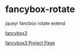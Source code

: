 # fancybox-rotate	
jqueyr fancbox rotate extend	

 [fancybox3](https://github.com/fancyapps/fancybox/) 	

 [fancybox3 Project Page](http://fancyapps.com/fancybox/3/) 
